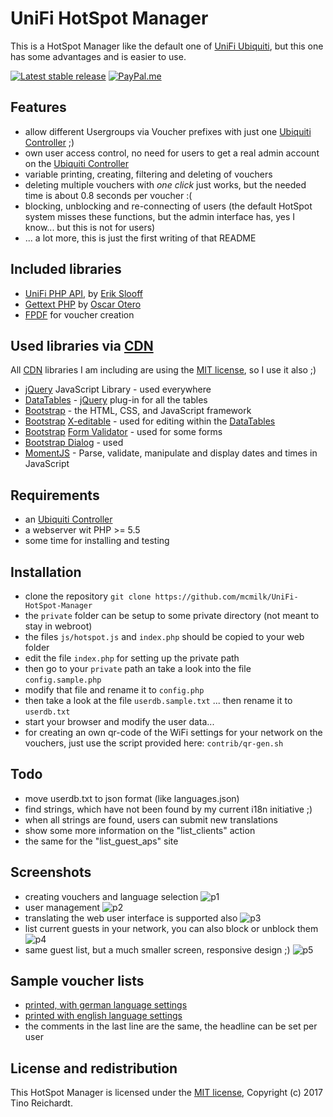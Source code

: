 # UniFi HotSpot Manager
This is a HotSpot Manager like the default one of [UniFi Ubiquiti](https://unifi-sdn.ubnt.com/), but this one has some advantages and is easier to use.

[![Latest stable release](https://img.shields.io/github/release/mcmilk/UniFi-HotSpot-Manager.svg)](https://github.com/mcmilk/UniFi-HotSpot-Manager/releases)
[![PayPal.me](https://img.shields.io/badge/PayPal-me-blue.svg?maxAge=2592000)](https://www.paypal.me/TinoReichardt)


## Features
- allow different Usergroups via Voucher prefixes with just one [Ubiquiti Controller] ;)
- own user access control, no need for users to get a real admin account on the [Ubiquiti Controller]
- variable printing, creating, filtering and deleting of vouchers
- deleting multiple vouchers with _one click_ just works, but the needed time is about 0.8 seconds per voucher :(
- blocking, unblocking and re-connecting of users (the default HotSpot system misses these functions, but the admin interface has, yes I know... but this is not for users)
- ... a lot more, this is just the first writing of that README

## Included libraries
- [UniFi PHP API](https://github.com/Art-of-WiFi/UniFi-API-browser/tree/master/phpapi), by [Erik Slooff](https://github.com/malle-pietje)
- [Gettext PHP](https://github.com/oscarotero/Gettext) by [Oscar Otero](https://github.com/oscarotero/)
- [FPDF](http://www.fpdf.org/) for voucher creation

## Used libraries via [CDN]
All [CDN] libraries I am including are using the [MIT license], so I use it also ;)
- [jQuery] JavaScript Library - used everywhere
- [DataTables] - [jQuery] plug-in for all the tables
- [Bootstrap] - the HTML, CSS, and JavaScript framework
- [Bootstrap] [X-editable](https://vitalets.github.io/x-editable/) - used for editing within the [DataTables]
- [Bootstrap] [Form Validator](https://1000hz.github.io/bootstrap-validator/) - used for some forms
- [Bootstrap Dialog](https://github.com/nakupanda/bootstrap3-dialog) - used
- [MomentJS](https://momentjs.com/) - Parse, validate, manipulate and display dates and times in JavaScript

## Requirements
- an [Ubiquiti Controller]
- a webserver wit PHP >= 5.5
- some time for installing and testing

## Installation
- clone the repository `git clone https://github.com/mcmilk/UniFi-HotSpot-Manager`
- the `private` folder can be setup to some private directory (not meant to stay in webroot)
- the files `js/hotspot.js` and `index.php` should be copied to your web folder
- edit the file `index.php` for setting up the private path
- then go to your `private` path an take a look into the file `config.sample.php`
- modify that file and rename it to `config.php`
- then take a look at the file `userdb.sample.txt` ... then rename it to `userdb.txt`
- start your browser and modify the user data...
- for creating an own qr-code of the WiFi settings for your network on the vouchers, just use the script provided here: `contrib/qr-gen.sh`

## Todo
- move userdb.txt to json format (like languages.json)
- find strings, which have not been found by my current i18n initiative ;)
- when all strings are found, users can submit new translations
- show some more information on the "list_clients" action
- the same for the "list_guest_aps" site

## Screenshots
- creating vouchers and language selection
![p1](https://github.com/mcmilk/UniFi-HotSpot-Manager/blob/master/contrib/01_CreateVouchers_de.png)
- user management
![p2](https://github.com/mcmilk/UniFi-HotSpot-Manager/blob/master/contrib/04_UserManagement.png)
- translating the web user interface is supported also
![p3](https://github.com/mcmilk/UniFi-HotSpot-Manager/blob/master/contrib/05_Translations.png)
- list current guests in your network, you can also block or unblock them
![p4](https://github.com/mcmilk/UniFi-HotSpot-Manager/blob/master/contrib/03_ListGuests.png)
- same guest list, but a much smaller screen, responsive design ;)
![p5](https://github.com/mcmilk/UniFi-HotSpot-Manager/blob/master/contrib/07_GuestListSmall.png)

## Sample voucher lists
- [printed, with german language settings](https://github.com/mcmilk/UniFi-HotSpot-Manager/blob/master/contrib/tickets-de.pdf)
- [printed with english language settings](https://github.com/mcmilk/UniFi-HotSpot-Manager/blob/master/contrib/tickets-en.pdf)
- the comments in the last line are the same, the headline can be set per user

## License and redistribution
This HotSpot Manager is licensed under the [MIT license], Copyright (c) 2017 Tino Reichardt.

[CDN]:https://en.wikipedia.org/wiki/Content_delivery_network/
[MIT license]:https://opensource.org/licenses/MIT
[DataTables]:https://datatables.net/
[jQuery]:https://github.com/jquery/jquery
[Bootstrap]:https://github.com/twbs/bootstrap
[Ubiquiti Controller]:https://www.ubnt.com/download/unifi/unifi-cloud-key/uc-ck
